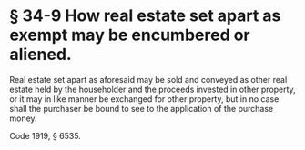 # § 34-9 How real estate set apart as exempt may be encumbered or aliened.

<p>Real estate set apart as aforesaid may be sold and conveyed as other real estate held by the householder and the proceeds invested in other property, or it may in like manner be exchanged for other property, but in no case shall the purchaser be bound to see to the application of the purchase money.</p><p>Code 1919, § 6535.</p>